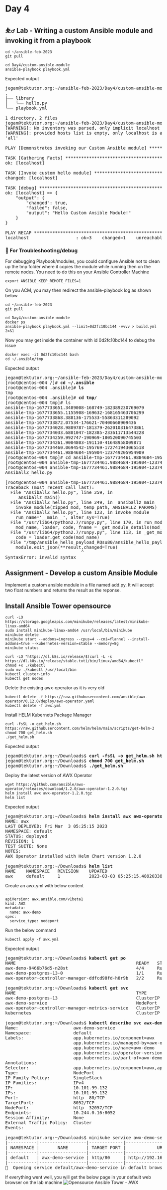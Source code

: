 # Day 4

## ⛹️‍♂️ Lab - Writing a custom Ansible module and invoking it from a playbook
```
cd ~/ansible-feb-2023
git pull

cd Day4/custom-ansible-module
ansible-playbook playbook.yml
```

Expected output
<pre>
jegan@tektutor.org:~/ansible-feb-2023/Day4/custom-ansible-module$ <b>tree</b>
.
├── library
│   └── hello.py
└── playbook.yml

1 directory, 2 files
jegan@tektutor.org:~/ansible-feb-2023/Day4/custom-ansible-module$ <b>ansible-playbook playbook.yml</b>
[WARNING]: No inventory was parsed, only implicit localhost is available
[WARNING]: provided hosts list is empty, only localhost is available. Note that the implicit localhost does not match
'all'

PLAY [Demonstrates invoking our Custom Ansible module] *******************************************************************

TASK [Gathering Facts] ***************************************************************************************************
ok: [localhost]

TASK [Invoke custom hello module] ****************************************************************************************
changed: [localhost]

TASK [debug] *************************************************************************************************************
ok: [localhost] => {
    "output": {
        "changed": true,
        "failed": false,
        "output": "Hello Custom Ansible Module!"
    }
}

PLAY RECAP ***************************************************************************************************************
localhost                  : ok=3    changed=1    unreachable=0    failed=0    skipped=0    rescued=0    ignored=0   
</pre>

### 🧯 For Troubleshooting/debug 

For debugging Playbook/modules,  you could configure Ansible not to clean up the tmp folder where it copies the module while running then on the remote nodes. You need to do this on your Ansible Controller Machine
```
export ANSIBLE_KEEP_REMOTE_FILES=1
```

On you ACM, you may then redirect the ansible-playbook log as shown below
```
cd ~/ansible-feb-2023
git pull

cd Day4/custom-ansible-module
docker ps
ansible-playbook playbook.yml --limit=0d2fc10bc144 -vvvv > build.yml 2>&1 
```

Now you may get inside the container with id 0d2fc10bc144 to debug the issue
```
docker exec -it 0d2fc10bc144 bash
cd ~/.ansible/tmp
```

Expected output
<pre>
jegan@tektutor.org:~/ansible-feb-2023/Day4/custom-ansible-module$ <b>docker exec -it 0d2fc10bc144 bash</b>
[root@centos-004 /]# <b>cd ~/.ansible</b>
[root@centos-004 .ansible]# <b>ls</b>
tmp
[root@centos-004 .ansible]# <b>cd tmp/</b>
[root@centos-004 tmp]# ls
ansible-tmp-1677733651.3489008-168749-182389230769079
ansible-tmp-1677733655.1155908-169632-168165463706299
ansible-tmp-1677733868.388136-175533-55863311289092
ansible-tmp-1677733872.07534-176621-70400668909436
ansible-tmp-1677734028.9809787-181379-262010316473861
ansible-tmp-1677734033.6801047-182385-233611713544228
ansible-tmp-1677734259.992747-190969-180520090745503
ansible-tmp-1677734261.9004803-191110-41648958009871
ansible-tmp-1677734460.0694542-195769-172741943065518
ansible-tmp-1677734461.9884684-195904-123749205954909
[root@centos-004 tmp]# cd ansible-tmp-1677734461.9884684-195904-123749205954909
[root@centos-004 ansible-tmp-1677734461.9884684-195904-123749205954909]# <b>ls</b>
[root@centos-004 ansible-tmp-1677734461.9884684-195904-123749205954909]# <b>ls</b>
AnsiballZ_hello.py

[root@centos-004 ansible-tmp-1677734461.9884684-195904-123749205954909]# <b>python AnsiballZ_hello.py</b>
Traceback (most recent call last):
  File "AnsiballZ_hello.py", line 259, in <module>
    _ansiballz_main()
  File "AnsiballZ_hello.py", line 249, in _ansiballz_main
    invoke_module(zipped_mod, temp_path, ANSIBALLZ_PARAMS)
  File "AnsiballZ_hello.py", line 123, in invoke_module
    run_name='__main__', alter_sys=True)
  File "/usr/lib64/python2.7/runpy.py", line 170, in run_module
    mod_name, loader, code, fname = _get_module_details(mod_name)
  File "/usr/lib64/python2.7/runpy.py", line 113, in _get_module_details
    code = loader.get_code(mod_name)
  File "/tmp/ansible_hello_payload_RQsu80/ansible_hello_payload.zip/ansible/modules/hello.py", line 21
    module.exit_json(**result,changed=True)
                             ^
SyntaxError: invalid syntax
</pre>

## Assignment - Develop a custom Ansible Module 

Implement a custom ansible module in a file named add.py. It will accept two float numbers and returns the result as the reponse.

## Install Ansible Tower opensource
```
curl -LO https://storage.googleapis.com/minikube/releases/latest/minikube-linux-amd64
sudo install minikube-linux-amd64 /usr/local/bin/minikube
minikube delete
minikube start --addons=ingress --cpus=4 --cni=flannel --install-addons=true --kubernetes-version=stable --memory=8g
minikube status

curl -LO "https://dl.k8s.io/release/$(curl -L -s https://dl.k8s.io/release/stable.txt)/bin/linux/amd64/kubectl"
chmod +x ./kubectl
sudo mv ./kubectl /usr/local/bin
kubectl cluster-info
kubectl get nodes
```

Delete the existing awx-operator as it is very old
```
kubectl delete -f https://raw.githubusercontent.com/ansible/awx-operator/0.12.0/deploy/awx-operator.yaml
kubectl delete -f awx.yml
```

Install HELM Kubernets Package Manager 
```
curl -fsSL -o get_helm.sh https://raw.githubusercontent.com/helm/helm/main/scripts/get-helm-3
chmod 700 get_helm.sh
./get_helm.sh
```

Expected output
<pre>
jegan@tektutor.org:~/Downloads$ <b>curl -fsSL -o get_helm.sh https://raw.githubusercontent.com/helm/helm/main/scripts/get-helm-3</b>
jegan@tektutor.org:~/Downloads$ <b>chmod 700 get_helm.sh</b>
jegan@tektutor.org:~/Downloads$ <b>./get_helm.sh</b>
</pre>


Deploy the latest version of AWX Operator
```
wget https://github.com/ansible/awx-operator/releases/download/1.2.0/awx-operator-1.2.0.tgz
helm install awx awx-operator-1.2.0.tgz
helm list
```
Expected output
<pre>
jegan@tektutor.org:~/Downloads$ <b>helm install awx awx-operator-1.2.0.tgz</b>
NAME: awx
LAST DEPLOYED: Fri Mar  3 05:25:15 2023
NAMESPACE: default
STATUS: deployed
REVISION: 1
TEST SUITE: None
NOTES:
AWX Operator installed with Helm Chart version 1.2.0

jegan@tektutor.org:~/Downloads$ <b>helm list</b>
NAME	NAMESPACE	REVISION	UPDATED                                	STATUS  	CHART             	APP VERSION
awx 	default  	1       	2023-03-03 05:25:15.489203383 +0530 IST	deployed	awx-operator-1.2.0	1.2.0      
</pre>


Create an awx.yml with below content
```
---
apiVersion: awx.ansible.com/v1beta1
kind: AWX
metadata:
  name: awx-demo
spec:
  service_type: nodeport
```

Run the below command
```
kubectl apply -f awx.yml
```

Expected output
<pre>
jegan@tektutor.org:~/Downloads$ <b>kubectl get po</b>
NAME                                              READY   STATUS    RESTARTS   AGE
awx-demo-9466b76d5-n28st                          4/4     Running   0          4m52s
awx-demo-postgres-13-0                            1/1     Running   0          5m29s
awx-operator-controller-manager-ddfcd98fd-h8r9b   2/2     Running   0          8m4s

jegan@tektutor.org:~/Downloads$ <b>kubectl get svc</b>
NAME                                              TYPE        CLUSTER-IP      EXTERNAL-IP   PORT(S)        AGE
awx-demo-postgres-13                              ClusterIP   None            <none>        5432/TCP       5m43s
awx-demo-service                                  NodePort    10.101.99.132   <none>        80:32057/TCP   5m8s
awx-operator-controller-manager-metrics-service   ClusterIP   10.96.126.114   <none>        8443/TCP       8m18s
kubernetes                                        ClusterIP   10.96.0.1       <none>        443/TCP        45m

jegan@tektutor.org:~/Downloads$ <b>kubectl describe svc awx-demo-service</b>
Name:                     awx-demo-service
Namespace:                default
Labels:                   app.kubernetes.io/component=awx
                          app.kubernetes.io/managed-by=awx-operator
                          app.kubernetes.io/name=awx-demo
                          app.kubernetes.io/operator-version=1.2.0
                          app.kubernetes.io/part-of=awx-demo
Annotations:              <none>
Selector:                 app.kubernetes.io/component=awx,app.kubernetes.io/managed-by=awx-operator,app.kubernetes.io/name=awx-demo
Type:                     NodePort
IP Family Policy:         SingleStack
IP Families:              IPv4
IP:                       10.101.99.132
IPs:                      10.101.99.132
Port:                     http  80/TCP
TargetPort:               8052/TCP
NodePort:                 http  32057/TCP
Endpoints:                10.244.0.16:8052
Session Affinity:         None
External Traffic Policy:  Cluster
Events:                   <none>

jegan@tektutor.org:~/Downloads$ minikube service awx-demo-service
|-----------|------------------|-------------|---------------------------|
| NAMESPACE |       NAME       | TARGET PORT |            URL            |
|-----------|------------------|-------------|---------------------------|
| default   | awx-demo-service | http/80     | http://192.168.49.2:32057 |
|-----------|------------------|-------------|---------------------------|
🎉  Opening service default/awx-demo-service in default browser...
</pre>

If everything went well, you will get the below page in your default web browser on the lab machine
![Opensource Ansible Tower - AWX](awx-login-page.png)
